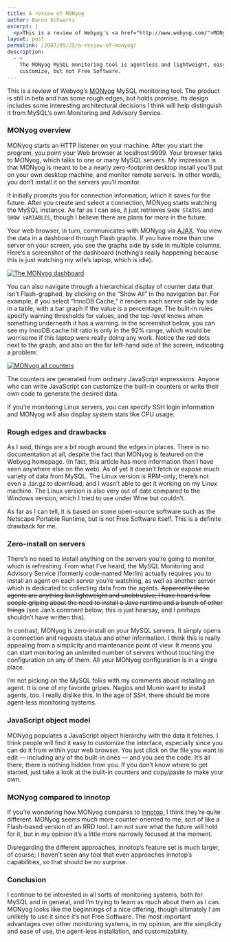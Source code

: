```yaml
---
title: A review of MONyog
author: Baron Schwartz
excerpt: |
  <p>This is a review of Webyog's <a href="http://www.webyog.com/">MONyog</a> MySQL monitoring tool.  The product is still in beta and has some rough edges, but holds promise.  Its design includes some interesting architectural decisions I think will help distinguish it from MySQL's own Monitoring and Advisory Service.</p>
layout: post
permalink: /2007/05/25/a-review-of-monyog/
description:
  - >
    The MONyog MySQL monitoring tool is agentless and lightweight, easy to use and
    customize, but not Free Software.
---
```

<p>This is a review of Webyog&#8217;s <a href="http://www.webyog.com/">MONyog</a> MySQL monitoring tool.  The product is still in beta and has some rough edges, but holds promise.  Its design includes some interesting architectural decisions I think will help distinguish it from MySQL&#8217;s own Monitoring and Advisory Service.</p>

<h3>MONyog overview</h3>

<p>MONyog starts an HTTP listener on your machine.  After you start the program, you point your Web browser at localhost:9999.  Your browser talks to MONyog, which talks to one or many MySQL servers.  My impression is that MONyog is meant to be a nearly zero-footprint desktop install you&#8217;ll put on your own desktop machine, and monitor remote servers.  In other words, you don&#8217;t install it on the servers you&#8217;ll monitor.</p>

<p>It initially prompts you for connection information, which it saves for the future.  After you create and select a connection, MONyog starts watching the MySQL instance.  As far as I can see, it just retrieves <code>SHOW STATUS</code> and <code>SHOW VARIABLES</code>, though I believe there are plans for more in the future.</p>

<p>Your web browser, in turn, communicates with MONyog via <abbr title="Asynchronous JavaScript And XML">AJAX</abbr>.  You view the data in a dashboard through Flash graphs.  If you have more than one server on your screen, you see the graphs side by side in multiple columns.  Here&#8217;s a screenshot of the dashboard (nothing&#8217;s really happening because this is just watching my wife&#8217;s laptop, which is idle).</p>

<p><a href='http://www.xaprb.com/blog/wp-content/uploads/2007/05/monyog-dashboard.png' title='The MONyog dashboard'><img src='http://www.xaprb.com/blog/wp-content/uploads/2007/05/monyog-dashboard.thumbnail.png' alt='The MONyog dashboard' /></a></p>

<p>You can also navigate through a hierarchical display of counter data that isn&#8217;t Flash-graphed, by clicking on the &#8220;Show All&#8221; in the navigation bar.  For example, if you select &#8220;InnoDB Cache,&#8221; it renders each server side by side in a table, with a bar graph if the value is a percentage.  The built-in rules specify warning thresholds for values, and the top-level knows when something underneath it has a warning.  In the screenshot below, you can see my InnoDB cache hit ratio is only in the 92% range, which would be worrisome if this laptop were really doing any work.  Notice the red dots next to the graph, and also on the far left-hand side of the screen, indicating a problem:</p>

<p><a href='http://www.xaprb.com/blog/wp-content/uploads/2007/05/monyog-all.png' title='MONyog all counters'><img src='http://www.xaprb.com/blog/wp-content/uploads/2007/05/monyog-all.thumbnail.png' alt='MONyog all counters' /></a></p>

<p>The counters are generated from ordinary JavaScript expressions.  Anyone who can write JavaScript can customize the built-in counters or write their own code to generate the desired data.</p>

<p>If you&#8217;re monitoring Linux servers, you can specify SSH login information and MONyog will also display system stats like CPU usage.</p>

<h3>Rough edges and drawbacks</h3>

<p>As I said, things are a bit rough around the edges in places.  There is no documentation at all, despite the fact that MONyog is featured on the Webyog homepage.  (In fact, this article has more information than I have seen anywhere else on the web).  As of yet it doesn&#8217;t fetch or expose much variety of data from MySQL.  The Linux version is RPM-only; there&#8217;s not even a .tar.gz to download, and I wasn&#8217;t able to get it working on my Linux machine.  The Linux version is also very out of date compared to the Windows version, which I tried to use under Wine but couldn&#8217;t.</p>

<p>As far as I can tell, it is based on some open-source software such as the Netscape Portable Runtime, but is not Free Software itself.  This is a definite drawback for me.</p>

<h3>Zero-install on servers</h3>

<p>There&#8217;s no need to install anything on the servers you&#8217;re going to monitor, which is refreshing.  From what I&#8217;ve heard, the MySQL Monitoring and Advisory Service (formerly code-named Merlin) actually requires you to install an agent on each server you&#8217;re watching, as well as another server which is dedicated to collecting data from the agents.  <del datetime="2007-05-25T19:40:41+00:00"> Apparently these agents are anything but lightweight and unobtrusive; I have heard a few people griping about the need to install a Java runtime and a bunch of other things</del> (see Jan&#8217;s comment below; this is just hearsay, and I perhaps shouldn&#8217;t have written this).</p>

<p>In contrast, MONyog is zero-install on your MySQL servers.  It simply opens a connection and requests status and other information.  I think this is really appealing from a simplicity and maintenance point of view.  It means you can start monitoring an unlimited number of servers without touching the configuration on any of them.  All your MONyog configuration is in a single place.</p>

<p>I&#8217;m not picking on the MySQL folks with my comments about installing an agent.  It is one of my favorite gripes.  Nagios and Munin want to install agents, too.  I really dislike this.  In the age of SSH, there should be more agent-less monitoring systems.</p>

<h3>JavaScript object model</h3>

<p>MONyog populates a JavaScript object hierarchy with the data it fetches.  I think people will find it easy to customize the interface, especially since you can do it from within your web browser.  You just click on the file you want to edit &#8212; including any of the built-in ones &#8212; and you see the code.  It&#8217;s all there; there is nothing hidden from you.  If you don&#8217;t know where to get started, just take a look at the built-in counters and copy/paste to make your own.</p>

<h3>MONyog compared to innotop</h3>

<p>If you&#8217;re wondering how MONyog compares to <a href="http://code.google.com/p/innotop">innotop</a>, I think they&#8217;re quite different.  MONyog seems much more counter-oriented to me; sort of like a Flash-based version of an RRD tool.  I am not sure what the future will hold for it, but in my opinion it&#8217;s a little more narrowly focused at the moment.</p>

<p>Disregarding the different approaches, innotop&#8217;s feature set is much larger, of course; I haven&#8217;t seen any tool that even approaches innotop&#8217;s capabilities, so that should be no surprise.</p>

<h3>Conclusion</h3>

<p>I continue to be interested in all sorts of monitoring systems, both for MySQL and in general, and I&#8217;m trying to learn as much about them as I can.  MONyog looks like the beginnings of a nice offering, though ultimately I am unlikely to use it since it&#8217;s not Free Software.  The most important advantages over other monitoring systems, in my opinion, are the simplicity and ease of use, the agent-less installation, and customizability.</p>